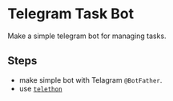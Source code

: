 # Telegram Task Bot

Make a simple telegram bot for managing tasks.

## Steps

- make simple bot with Telagram `@BotFather`.
- use [`telethon`](https://github.com/LonamiWebs/Telethon)
